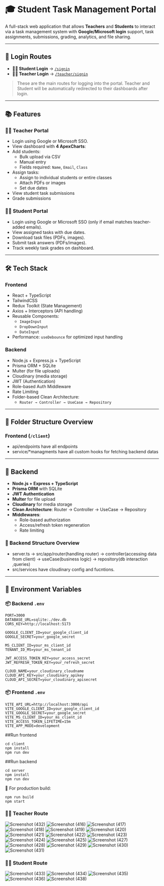 # 🎓 Student Task Management Portal

A full-stack web application that allows **Teachers** and **Students** to interact via a task management system with **Google/Microsoft login** support, task assignments, submissions, grading, analytics, and file sharing.

---


## 🚪 Login Routes

- **👨‍🎓 Student Login** → [`/signin`](http://localhost:5173/signin)
- **👨‍🏫 Teacher Login** → [`/teacher/signin`](http://localhost:5173/teacher/signin)

> These are the main routes for logging into the portal. Teacher and Student will be automatically redirected to their dashboards after login.

---

## 📚 Features

### 🧑‍🏫 Teacher Portal
- Login using Google or Microsoft SSO.
- View dashboard with **4 ApexCharts**:
- Add students:
  - Bulk upload via CSV
  - Manual entry
  - Fields required: `Name`, `Email`, `Class`
- Assign tasks:
  - Assign to individual students or entire classes
  - Attach PDFs or images
  - Set due dates
- View student task submissions
- Grade submissions

### 👨‍🎓 Student Portal
- Login using Google or Microsoft SSO (only if email matches teacher-added emails).
- View assigned tasks with due dates.
- Download task files (PDFs, images).
- Submit task answers (PDFs/images).
- Track weekly task grades on dashboard.

---

## 🛠️ Tech Stack

### Frontend
- React + TypeScript
- TailwindCSS
- Redux Toolkit (State Management)
- Axios + Interceptors (API handling)
- Reusable Components:
  - `ImageInput`
  - `DropDownInput`
  - `DateInput`
- Performance: `useDebounce` for optimized input handling

### Backend
- Node.js + Express.js + TypeScript
- Prisma ORM + SQLite
- Multer (for file uploads)
- Cloudinary (media storage)
- JWT (Authentication)
- Role-based Auth Middleware
- Rate Limiting
- Folder-based Clean Architecture:
  - `Router → Controller → UseCase → Repository`

---

## 📁 Folder Structure Overview

### Frontend (`/client`)
- api/endpoints have all endpoints
- service/*managments have all custom hooks for fetching backend datas


---

## 🔧 Backend

- **Node.js + Express + TypeScript**
- **Prisma ORM** with SQLite
- **JWT Authentication**
- **Multer** for file upload
- **Cloudinary** for media storage
- **Clean Architecture**: Router → Controller → UseCase → Repository
- **Middlewares**:
  - Role-based authorization
  - Access/refresh token regeneration
  - Rate limiting

### 📂 Backend Structure Overview
- server.ts -> src/app/router(handling router) -> controller(accessing data from client) -> useCase(business logic) -> repository(db interaction ,queries)
- src/services have cloudinary config and fucntions.

  
---

## 🔐 Environment Variables

### 📦 Backend `.env`
```env
PORT=3000
DATABASE_URL=sqlite:./dev.db
CORS_KEY=http://localhost:5173

GOOGLE_CLIENT_ID=your_google_client_id
GOOGLE_SECRET=your_google_secret

MS_CLIENT_ID=your_ms_client_id
TENANT_ID_MS=your_ms_tenant_id

JWT_ACCESS_TOKEN_KEY=your_access_secret
JWT_REFRESH_TOKEN_KEY=your_refresh_secret

CLOUD_NAME=your_cloudinary_cloudname
CLOUD_API_KEY=your_cloudinary_apikey
CLOUD_API_SECRET=your_cloudinary_apisecret
```


### 📦 Frontend `.env`
```env
VITE_API_URL=http://localhost:3000/api
VITE_GOOGLE_CLIENT_ID=your_google_client_id
VITE_GOOGLE_SECRET=your_google_secret
VITE_MS_CLIENT_ID=your_ms_client_id
VITE_ACCESS_TOKEN_LIFETIME=15m
VITE_APP_MODE=development
```

##Run frontend
```
cd client
npm install
npm run dev
```

##Run backend
```
cd server
npm install
npm run dev
```

🔁 For production build:
```
npm run build
npm start
```

### 👨‍🏫 Teacher Route
![Screenshot (432)](https://github.com/user-attachments/assets/ffa12029-a4a5-42b5-b2aa-d57b88737a42)
![Screenshot (416)](https://github.com/user-attachments/assets/e08b0f93-3884-4ec5-bd5a-8610e3086120)
![Screenshot (417)](https://github.com/user-attachments/assets/de1cfce1-a7f4-4532-9ee6-a72f5ced37ae)
![Screenshot (418)](https://github.com/user-attachments/assets/998ce024-3800-4eea-9d4d-a479240ed5a9)
![Screenshot (419)](https://github.com/user-attachments/assets/c6edb47b-9bf1-433a-a1ba-ae1ca4994624)
![Screenshot (420)](https://github.com/user-attachments/assets/f407f5ef-0ed0-40c3-b1f6-d7cb30575c96)
![Screenshot (421)](https://github.com/user-attachments/assets/cf83b56a-97d7-4fad-94e3-abf011499b5c)
![Screenshot (422)](https://github.com/user-attachments/assets/fb7c9545-62e8-441b-808f-08f3c4953273)
![Screenshot (423)](https://github.com/user-attachments/assets/b0730630-60cf-4104-b6ae-5692b6f6ce26)
![Screenshot (424)](https://github.com/user-attachments/assets/1ecbf38b-c948-4012-88f8-22a9e71f2c67)
![Screenshot (425)](https://github.com/user-attachments/assets/c1fb7e32-f5f5-4497-9330-aea67d68b96c)
![Screenshot (427)](https://github.com/user-attachments/assets/ad2107fb-176d-45af-b28d-6c9842c092d4)
![Screenshot (428)](https://github.com/user-attachments/assets/d3854a55-4b14-4cfc-aa4f-5dd02c507f23)
![Screenshot (429)](https://github.com/user-attachments/assets/7947a5e6-860a-4e15-a2c7-7be5e5034582)
![Screenshot (430)](https://github.com/user-attachments/assets/a04da084-1ee3-4147-afab-7b39b6af0387)
![Screenshot (431)](https://github.com/user-attachments/assets/b81a4eb1-999e-4ae5-b9bb-2bf8d54d3131)

### 👨‍🏫 Student Route
![Screenshot (433)](https://github.com/user-attachments/assets/a51164ee-f493-4e06-a103-05c5c6c5257a)
![Screenshot (434)](https://github.com/user-attachments/assets/87bd3afd-3f15-4282-ba84-fed76941c6c3)
![Screenshot (435)](https://github.com/user-attachments/assets/c39092e5-6001-49d6-983a-e59cedc7eb0c)
![Screenshot (436)](https://github.com/user-attachments/assets/aa0e4464-9706-411b-a705-fc1ee360e709)
![Screenshot (438)](https://github.com/user-attachments/assets/7d26787a-0de5-4de3-932a-7cd47bfe6a43)

